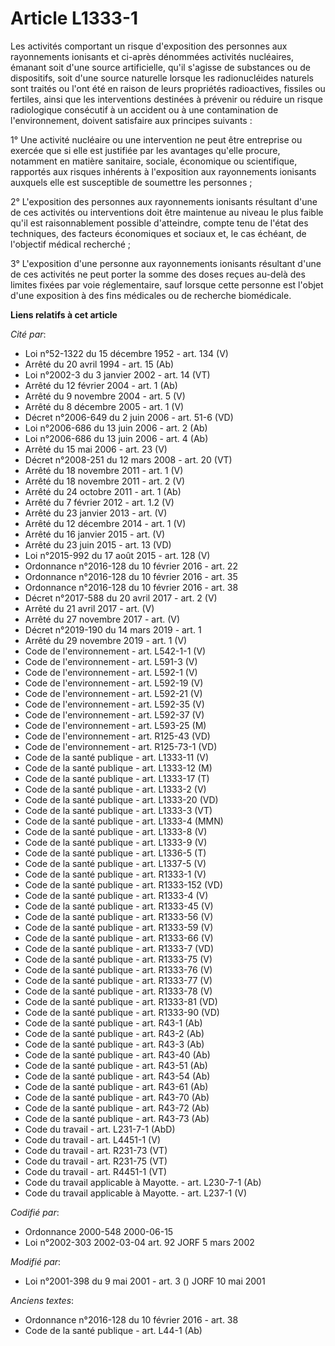# Article L1333-1

Les activités comportant un risque d'exposition des personnes aux rayonnements ionisants et ci-après dénommées activités
nucléaires, émanant soit d'une source artificielle, qu'il s'agisse de substances ou de dispositifs, soit d'une source
naturelle lorsque les radionucléides naturels sont traités ou l'ont été en raison de leurs propriétés radioactives, fissiles
ou fertiles, ainsi que les interventions destinées à prévenir ou réduire un risque radiologique consécutif à un accident ou à
une contamination de l'environnement, doivent satisfaire aux principes suivants :

1° Une activité nucléaire ou une intervention ne peut être entreprise ou exercée que si elle est justifiée par les avantages
qu'elle procure, notamment en matière sanitaire, sociale, économique ou scientifique, rapportés aux risques inhérents à
l'exposition aux rayonnements ionisants auxquels elle est susceptible de soumettre les personnes ;

2° L'exposition des personnes aux rayonnements ionisants résultant d'une de ces activités ou interventions doit être
maintenue au niveau le plus faible qu'il est raisonnablement possible d'atteindre, compte tenu de l'état des techniques, des
facteurs économiques et sociaux et, le cas échéant, de l'objectif médical recherché ;

3° L'exposition d'une personne aux rayonnements ionisants résultant d'une de ces activités ne peut porter la somme des doses
reçues au-delà des limites fixées par voie réglementaire, sauf lorsque cette personne est l'objet d'une exposition à des fins
médicales ou de recherche biomédicale.

**Liens relatifs à cet article**

_Cité par_:

  - Loi n°52-1322 du 15 décembre 1952 - art. 134 (V)
  - Arrêté du 20 avril 1994 - art. 15 (Ab)
  - Loi n°2002-3 du 3 janvier 2002 - art. 14 (VT)
  - Arrêté du 12 février 2004 - art. 1 (Ab)
  - Arrêté du 9 novembre 2004 - art. 5 (V)
  - Arrêté du 8 décembre 2005 - art. 1 (V)
  - Décret n°2006-649 du 2 juin 2006 - art. 51-6 (VD)
  - Loi n°2006-686 du 13 juin 2006 - art. 2 (Ab)
  - Loi n°2006-686 du 13 juin 2006 - art. 4 (Ab)
  - Arrêté du 15 mai 2006 - art. 23 (V)
  - Décret n°2008-251 du 12 mars 2008 - art. 20 (VT)
  - Arrêté du 18 novembre 2011 - art. 1 (V)
  - Arrêté du 18 novembre 2011 - art. 2 (V)
  - Arrêté du 24 octobre 2011 - art. 1 (Ab)
  - Arrêté du 7 février 2012 - art. 1.2 (V)
  - Arrêté du 23 janvier 2013 - art. (V)
  - Arrêté du 12 décembre 2014 - art. 1 (V)
  - Arrêté du 16 janvier 2015 - art. (V)
  - Arrêté du 23 juin 2015 - art. 13 (VD)
  - Loi n°2015-992 du 17 août 2015 - art. 128 (V)
  - Ordonnance n°2016-128 du 10 février 2016 - art. 22
  - Ordonnance n°2016-128 du 10 février 2016 - art. 35
  - Ordonnance n°2016-128 du 10 février 2016 - art. 38
  - Décret n°2017-588 du 20 avril 2017 - art. 2 (V)
  - Arrêté du 21 avril 2017 - art. (V)
  - Arrêté du 27 novembre 2017 - art. (V)
  - Décret n°2019-190 du 14 mars 2019 - art. 1
  - Arrêté du 29 novembre 2019 - art. 1 (V)
  - Code de l'environnement - art. L542-1-1 (V)
  - Code de l'environnement - art. L591-3 (V)
  - Code de l'environnement - art. L592-1 (V)
  - Code de l'environnement - art. L592-19 (V)
  - Code de l'environnement - art. L592-21 (V)
  - Code de l'environnement - art. L592-35 (V)
  - Code de l'environnement - art. L592-37 (V)
  - Code de l'environnement - art. L593-25 (M)
  - Code de l'environnement - art. R125-43 (VD)
  - Code de l'environnement - art. R125-73-1 (VD)
  - Code de la santé publique - art. L1333-11 (V)
  - Code de la santé publique - art. L1333-12 (M)
  - Code de la santé publique - art. L1333-17 (T)
  - Code de la santé publique - art. L1333-2 (V)
  - Code de la santé publique - art. L1333-20 (VD)
  - Code de la santé publique - art. L1333-3 (VT)
  - Code de la santé publique - art. L1333-4 (MMN)
  - Code de la santé publique - art. L1333-8 (V)
  - Code de la santé publique - art. L1333-9 (V)
  - Code de la santé publique - art. L1336-5 (T)
  - Code de la santé publique - art. L1337-5 (V)
  - Code de la santé publique - art. R1333-1 (V)
  - Code de la santé publique - art. R1333-152 (VD)
  - Code de la santé publique - art. R1333-4 (V)
  - Code de la santé publique - art. R1333-45 (V)
  - Code de la santé publique - art. R1333-56 (V)
  - Code de la santé publique - art. R1333-59 (V)
  - Code de la santé publique - art. R1333-66 (V)
  - Code de la santé publique - art. R1333-7 (VD)
  - Code de la santé publique - art. R1333-75 (V)
  - Code de la santé publique - art. R1333-76 (V)
  - Code de la santé publique - art. R1333-77 (V)
  - Code de la santé publique - art. R1333-78 (V)
  - Code de la santé publique - art. R1333-81 (VD)
  - Code de la santé publique - art. R1333-90 (VD)
  - Code de la santé publique - art. R43-1 (Ab)
  - Code de la santé publique - art. R43-2 (Ab)
  - Code de la santé publique - art. R43-3 (Ab)
  - Code de la santé publique - art. R43-40 (Ab)
  - Code de la santé publique - art. R43-51 (Ab)
  - Code de la santé publique - art. R43-54 (Ab)
  - Code de la santé publique - art. R43-61 (Ab)
  - Code de la santé publique - art. R43-70 (Ab)
  - Code de la santé publique - art. R43-72 (Ab)
  - Code de la santé publique - art. R43-73 (Ab)
  - Code du travail - art. L231-7-1 (AbD)
  - Code du travail - art. L4451-1 (V)
  - Code du travail - art. R231-73 (VT)
  - Code du travail - art. R231-75 (VT)
  - Code du travail - art. R4451-1 (VT)
  - Code du travail applicable à Mayotte. - art. L230-7-1 (Ab)
  - Code du travail applicable à Mayotte. - art. L237-1 (V)

_Codifié par_:

  - Ordonnance 2000-548 2000-06-15
  - Loi n°2002-303 2002-03-04 art. 92 JORF 5 mars 2002

_Modifié par_:

  - Loi n°2001-398 du 9 mai 2001 - art. 3 () JORF 10 mai 2001

_Anciens textes_:

  - Ordonnance n°2016-128 du 10 février 2016 - art. 38
  - Code de la santé publique - art. L44-1 (Ab)

